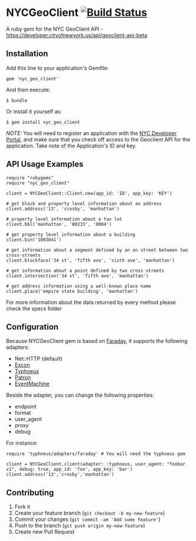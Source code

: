 # NYCGeoClient [![Build Status](https://travis-ci.org/edgar/NYCGeoClient.png?branch=master)](https://travis-ci.org/edgar/NYCGeoClient)
A ruby gem for the NYC GeoClient API - https://developer.cityofnewyork.us/api/geoclient-api-beta

## Installation

Add this line to your application's Gemfile:

    gem 'nyc_geo_client'

And then execute:

    $ bundle

Or install it yourself as:

    $ gem install nyc_geo_client


*NOTE:* You will need to register an application with the [NYC Developer Portal](https://developer.cityofnewyork.us/), and make sure that you check off access to the Geoclient API for the application. Take note of the Application's ID and key.

## API Usage Examples

    require "rubygems"
    require "nyc_geo_client"

    client = NYCGeoClient::Client.new(app_id: 'ID', app_key: 'KEY')

    # get block and property level information about an address
    client.address('13', 'crosby', 'manhattan')

    # property level information about a tax lot
    client.bbl('manhattan', '00233', '0004')

    # get property level information about a building
    client.bin('1003041')

    # get information about a segment defined by an on street between two cross-streets
    client.blockface('34 st', 'fifth ave', 'sixth ave', 'manhattan')

    # get information about a point defined by two cross streets
    client.intersection('34 st', 'fifth ave', 'manhattan')

    # get address information using a well-known place name
    client.place('empire state building', 'manhattan')


For more information about the data returned by every method please check the specs folder

## Configuration

Because NYCGeoClient gem is based on [Faraday](https://github.com/lostisland/faraday), it supports the following adapters:

* Net::HTTP (default)
* [Excon](https://github.com/geemus/excon)
* [Typhoeus](https://github.com/typhoeus/typhoeus)
* [Patron](http://toland.github.com/patron/)
* [EventMachine](https://github.com/igrigorik/em-http-request)

Beside the adapter, you can change the following properties:

* endpoint
* format
* user_agent
* proxy
* debug

For instance:

    require 'typhoeus/adapters/faraday' # You will need the typhoeus gem

    client = NYCGeoClient.client(adapter: :typhoeus, user_agent: "foobar v1", debug: true, app_id: 'foo', app_key: 'bar')
    client.address('13','crosby','manhattan')


## Contributing

1. Fork it
2. Create your feature branch (`git checkout -b my-new-feature`)
3. Commit your changes (`git commit -am 'Add some feature'`)
4. Push to the branch (`git push origin my-new-feature`)
5. Create new Pull Request
